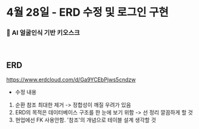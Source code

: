 # 4월 28일 - ERD 수정 및 로그인 구현

### 🔐 AI 얼굴인식 기반 키오스크

<br/>

## ERD

https://www.erdcloud.com/d/Ga9YCEbPjws5cndzw

- 수정 내용

1. 순환 참조 최대한 제거 -> 정합성이 깨질 우려가 있음
2. ERD의 목적은 데이터베이스 구조를 한 눈에 보기 위함 -> 선 정리 깔끔하게 할 것
3. 현업에선 FK 사용안함. '참조'의 개념으로 테이블 설계 생각할 것
